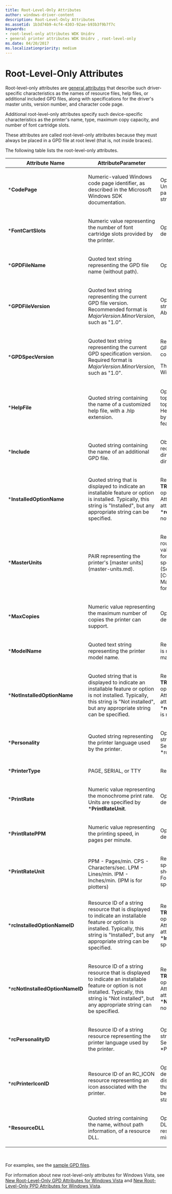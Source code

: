 ```yaml
---
title: Root-Level-Only Attributes
author: windows-driver-content
description: Root-Level-Only Attributes
ms.assetid: 1b3d74b9-4cf4-4303-92ae-b93b3f9b7f7c
keywords:
- root-level-only attributes WDK Unidrv
- general printer attributes WDK Unidrv , root-level-only
ms.date: 04/20/2017
ms.localizationpriority: medium
---
```


# Root-Level-Only Attributes





Root-level-only attributes are [general attributes](general-attributes.md) that describe such driver-specific characteristics as the names of resource files, help files, or additional included GPD files, along with specifications for the driver's master units, version number, and character code page.

Additional root-level-only attributes specify such device-specific characteristics as the printer's name, type, maximum copy capacity, and number of font cartridge slots.

These attributes are called root-level-only attributes because they must always be placed in a GPD file at root level (that is, not inside braces).

The following table lists the root-level-only attributes.

<table>
<colgroup>
<col width="33%" />
<col width="33%" />
<col width="33%" />
</colgroup>
<thead>
<tr class="header">
<th>Attribute Name</th>
<th>AttributeParameter</th>
<th>Comments</th>
</tr>
</thead>
<tbody>
<tr class="odd">
<td><p>*<strong>CodePage</strong></p></td>
<td><p>Numeric-valued Windows code page identifier, as described in the Microsoft Windows SDK documentation.</p></td>
<td><p>Optional. If not specified, Unicode is used. The code page is applied to all displayed strings.</p></td>
</tr>
<tr class="even">
<td><p>*<strong>FontCartSlots</strong></p></td>
<td><p>Numeric value representing the number of font cartridge slots provided by the printer.</p></td>
<td><p>Optional. If not specified, the default value is zero.</p></td>
</tr>
<tr class="odd">
<td><p>*<strong>GPDFileName</strong></p></td>
<td><p>Quoted text string representing the GPD file name (without path).</p></td>
<td><p>Optional.</p></td>
</tr>
<tr class="even">
<td><p>*<strong>GPDFileVersion</strong></p></td>
<td><p>Quoted text string representing the current GPD file version. Recommended format is <em>MajorVersion</em>.<em>MinorVersion</em>, such as &quot;1.0&quot;.</p></td>
<td><p>Optional. If specified, this string is displayed in Unidrv's About dialog box.</p></td>
</tr>
<tr class="odd">
<td><p>*<strong>GPDSpecVersion</strong></p></td>
<td><p>Quoted text string representing the current GPD specification version. Required format is <em>MajorVersion</em>.<em>MinorVersion</em>, such as &quot;1.0&quot;.</p></td>
<td><p>Required. Must be first entry in GPD file, before any comments.</p>
<p>This value must be &quot;1.0&quot; for Windows 2000.</p></td>
</tr>
<tr class="even">
<td><p>*<strong>HelpFile</strong></p></td>
<td><p>Quoted string containing the name of a customized help file, with a .hlp extension.</p></td>
<td><p>Optional. If included, it can add topics or overwrite existing topics in Unidrv's help file. Help file indexes are specified by *HelpIndex attributes for features and options.</p></td>
</tr>
<tr class="odd">
<td><p>*<strong>Include</strong></p></td>
<td><p>Quoted string containing the name of an additional GPD file.</p></td>
<td><p>Obsolete. This entry has been redefined as a [preprocessor directive](preprocessor-directives.md).</p></td>
</tr>
<tr class="even">
<td><p>*<strong>InstalledOptionName</strong></p></td>
<td><p>Quoted string that is displayed to indicate an installable feature or option is installed. Typically, this string is &quot;Installed&quot;, but any appropriate string can be specified.</p></td>
<td><p>Required if *Installable? is <strong>TRUE</strong> for any features or options (see [Feature Attributes](feature-attributes.md)), and if *<strong>rcInstalledOptionNameID</strong> is not specified.</p></td>
</tr>
<tr class="odd">
<td><p>*<strong>MasterUnits</strong></p></td>
<td><p>PAIR representing the printer's [master units](master-units.md).</p></td>
<td><p>Required. To reduce potential round-off errors, use the same values for resolution units in font metrics data that you specify for *<strong>MasterUnits</strong>. (See Unidrv Font Metrics in [Customized Font Management](customized-font-management.md).)</p></td>
</tr>
<tr class="even">
<td><p>*<strong>MaxCopies</strong></p></td>
<td><p>Numeric value representing the maximum number of copies the printer can support.</p></td>
<td><p>Optional. If not specified, the default value is 1.</p></td>
</tr>
<tr class="odd">
<td><p>*<strong>ModelName</strong></p></td>
<td><p>Quoted text string representing the printer model name.</p></td>
<td><p>Required if *<strong>rcModelNameID</strong> is not specified. String must match name in setup.inf.</p></td>
</tr>
<tr class="even">
<td><p>*<strong>NotInstalledOptionName</strong></p></td>
<td><p>Quoted string that is displayed to indicate an installable feature or option is not installed. Typically, this string is &quot;Not installed&quot;, but any appropriate string can be specified.</p></td>
<td><p>Required if *<strong>Installable?</strong> is <strong>TRUE</strong> for any features or options (see [Feature Attributes](feature-attributes.md)), and if *<strong>rcNotInstalledOptionNameID</strong> is not specified.</p></td>
</tr>
<tr class="odd">
<td><p>*<strong>Personality</strong></p></td>
<td><p>Quoted string representing the printer language used by the printer.</p></td>
<td><p>Optional. If specified, the string is displayed by Directory Services. Also see *rcPersonalityID.</p></td>
</tr>
<tr class="even">
<td><p>*<strong>PrinterType</strong></p></td>
<td><p>PAGE, SERIAL, or TTY</p></td>
<td><p>Required.</p></td>
</tr>
<tr class="odd">
<td><p>*<strong>PrintRate</strong></p></td>
<td><p>Numeric value representing the monochrome print rate. Units are specified by *<strong>PrintRateUnit</strong>.</p></td>
<td><p>Optional. If not specified, the default value is 0.</p></td>
</tr>
<tr class="even">
<td><p>*<strong>PrintRatePPM</strong></p></td>
<td><p>Numeric value representing the printing speed, in pages per minute.</p></td>
<td><p>Optional. If not specified, the default value is 0.</p></td>
</tr>
<tr class="odd">
<td><p>*<strong>PrintRateUnit</strong></p></td>
<td><p></p>
PPM - Pages/min.
CPS - Characters/sec.
LPM - Lines/min.
IPM - Inches/min. (IPM is for plotters)</td>
<td><p>Required if *<strong>PrintRate</strong> is specified. The specified unit should match the printer type. For example, PPM should be specified for page printers.</p></td>
</tr>
<tr class="even">
<td><p>*<strong>rcInstalledOptionNameID</strong></p></td>
<td><p>Resource ID of a string resource that is displayed to indicate an installable feature or option is installed. Typically, this string is &quot;Installed&quot;, but any appropriate string can be specified.</p></td>
<td><p>Required if *Installable? is <strong>TRUE</strong> for any features or options (see [Feature Attributes](feature-attributes.md)), and if *<strong>InstalledOptionName</strong> is not specified.</p></td>
</tr>
<tr class="odd">
<td><p>*<strong>rcNotInstalledOptionNameID</strong></p></td>
<td><p>Resource ID of a string resource that is displayed to indicate an installable feature or option is not installed. Typically, this string is &quot;Not installed&quot;, but any appropriate string can be specified.</p></td>
<td><p>Required if *<strong>Installable?</strong> is <strong>TRUE</strong> for any features or options (see [Feature Attributes](feature-attributes.md)), and if *<strong>NotInstalledOptionName</strong> is not specified.</p></td>
</tr>
<tr class="even">
<td><p>*<strong>rcPersonalityID</strong></p></td>
<td><p>Resource ID of a string resource representing the printer language used by the printer.</p></td>
<td><p>Optional. If specified, the string is displayed by Directory Services. Also see *Personality.</p></td>
</tr>
<tr class="odd">
<td><p>*<strong>rcPrinterIconID</strong></p></td>
<td><p>Resource ID of an RC_ICON resource representing an icon associated with the printer.</p></td>
<td><p>Optional. If not specified, a default printer icon is displayed. It is recommended that all RC_ICON resource IDs be numbered contiguously starting with 1.</p></td>
</tr>
<tr class="even">
<td><p>*<strong>ResourceDLL</strong></p></td>
<td><p>Quoted string containing the name, without path information, of a resource DLL.</p></td>
<td><p>Optional. See [Using Resource DLLs in a Minidriver](using-resource-dlls-in-a-minidriver.md).</p></td>
</tr>
</tbody>
</table>

 

For examples, see the [sample GPD files](sample-gpd-files.md).

For information about new root-level-only attributes for Windows Vista, see [New Root-Level-Only GPD Attributes for Windows Vista](new-root-level-only-gpd-attributes-for-windows-vista.md) and [New Root-Level-Only PPD Attributes for Windows Vista](new-root-level-only-ppd-attributes-for-windows-vista.md).

 

 





